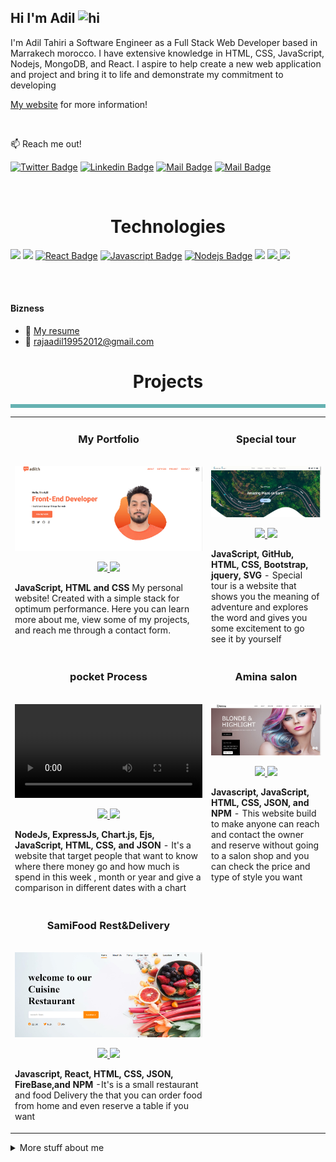 ## Hi I'm Adil <img src="https://user-images.githubusercontent.com/1303154/88677602-1635ba80-d120-11ea-84d8-d263ba5fc3c0.gif" width="28px" alt="hi">

I'm Adil Tahiri a Software Engineer as a Full Stack Web Developer based in Marrakech morocco. I have extensive knowledge in HTML, CSS, JavaScript, Nodejs, MongoDB, and React. I aspire to help create a new web application and project and bring it to life and demonstrate my commitment to developing

[My website](https://adilth.netlify.app/) for more information!

<br />

:mailbox: Reach me out!

[![Twitter Badge](https://img.shields.io/badge/-@adilth-1ca0f1?style=flat&labelColor=1ca0f1&logo=twitter&logoColor=white&url=https%3A%2F%2Ftwitter.com%2Faadilth)](https://twitter.com/aadilth) [![Linkedin Badge](https://img.shields.io/static/v1?label=|&message=adil-tahiri&color=cdf998&style=plastic&logo=linkedin&logo-color=white)](https://www.linkedin.com/in/adil-tahiri-4681711a3/) [![Mail Badge](https://img.shields.io/badge/-adiltahiri-c0392b?style=flat&labelColor=c0392b&logo=gmail&logoColor=white)](mailto:rajaadil19952012@gmail.com) [![Mail Badge](https://img.shields.io/static/v1?label=|&message=WEBSITE&color=23555f&style=plastic&logo=react&logo-color=white)](https://adilth.netlify.app/)

<!-- TODO: Add last video link -->

<br /> 
<h1 align="center">Technologies</h1>

<!-- TODO: Make technologies links takes you to repositories -->

[<img src="https://img.shields.io/static/v1?label=|&message=HTML5&color=23555f&style=for-the-badge&labelColor=black&logo=html5"/>](#)
[<img src="https://img.shields.io/static/v1?label=|&message=CSS3&color=264de4&style=for-the-badge&labelColor=black&logo=css3"/>](#)
[![React Badge](https://img.shields.io/badge/-React-61DBFB?style=for-the-badge&labelColor=black&logo=react&logoColor=61DBFB)](#) [![Javascript Badge](https://img.shields.io/badge/-Javascript-F0DB4F?style=for-the-badge&labelColor=black&logo=javascript&logoColor=F0DB4F)](#) [![Nodejs Badge](https://img.shields.io/badge/-Nodejs-3C873A?style=for-the-badge&labelColor=black&logo=node.js&logoColor=3C873A)](#) [<img src="https://img.shields.io/static/v1?label=|&message=MONGO-DB&color=for-the-badge&style=for-the-badge&labelColor=black&logo=mongodb"/>](#)
[ <img src="https://img.shields.io/static/v1?label=|&message=GIT&color=F1502F&style=for-the-badge&labelColor=black&logo=git"/>](#)<a href="Downloads\Documents\Adil-tahiri-CV_Software_Engineer (2).docx.pdf" target="_blank">
<img src="https://img.shields.io/static/v1?label=|&message=RESUME&color=23555f&style=for-the-badge&logo=react&logo-color=white"/>
</a>

<br />
<br />

#### Bizness

- :paperclip: <a href="Downloads\Documents\Adil-tahiri-CV_Software_Engineer (2).docx.pdf" target="_blank"><span> My resume </span></a>
- :email: rajaadil19952012@gmail.com

<h1 align="center">Projects</h1>
<table bordercolor="#66b2b2">

<div align="center">
<table>
 <tr>
    <td width="50%" valign="top">
      <h3 align="center">My Portfolio</h3>
      <br />
      <a href="https://adilth.netlify.app/" target="_blank">
        <img src="img/portfolio.png" alt="my personal portfolio" />
      </a>
      <br />
      <p align="center">
        <a href="https://github.com/adilth/portfolio" target="_blank">
          <img src="https://img.shields.io/badge/-Repo-000?style=for-the-badge&logo=Github&logoColor=white" />
        </a>
        <a href="https://adilth.netlify.app/" target="_blank">
          <img src="https://img.shields.io/badge/-Website-fff?style=for-the-badge&logo=Wordpress&logoColor=black" />
        </a>
      </p>
      <p>
        <strong>JavaScript, HTML and CSS</strong> My personal website! Created with a simple stack for optimum performance. Here you can learn more about me, view some of my projects, and reach me through a contact form.
      </p>
    </td>
    <td width="50%" valign="top">
      <h3 align="center">Special tour</h3>
      <br />
      <a href="https://specailtour.netlify.app/" target="_blank">
        <img src="img/project2.png" />
      </a>
      <br />
      <p align="center">
        <a href="https://github.com/adilth/finess" target="_blank">
          <img src="https://img.shields.io/badge/-Repo-000?style=for-the-badge&logo=Github&logoColor=white" />
        </a>
        <a href="https://specailtour.netlify.app/" target="_blank">
          <img src="https://img.shields.io/badge/-Website-fff?style=for-the-badge&logo=Wordpress&logoColor=black" />
        </a>
      </p>
      <p>
        <strong>JavaScript, GitHub, HTML, CSS, Bootstrap, jquery,  SVG</strong> - Special tour is a website that shows you the meaning of adventure and explores the word and
                        gives you some excitement to go see it by yourself
      </p>
    </td>
  </tr>
   <tr>
    <td width="50%" valign="top">
      <h3 align="center">pocket Process</h3>
      <br />
      <a href="https://rascaltwo.github.io//" target="_blank">
        <video src="https://user-images.githubusercontent.com/9403665/156878940-b72b7486-179f-4e02-9075-5c9b7ef969ce.mp4" />
      </a>
      <br />
      <p align="center">
        <a href="https://github.com/adilth/" target="_blank">
          <img src="https://img.shields.io/badge/-Repo-000?style=for-the-badge&logo=Github&logoColor=white" />
        </a>
        <a href="https://rascaltwo.github.io//" target="_blank">
          <img src="https://img.shields.io/badge/-Website-fff?style=for-the-badge&logo=Wordpress&logoColor=black" />
        </a>
      </p>
      <p>
        <strong>NodeJs, ExpressJs, Chart.js, Ejs, JavaScript, HTML, CSS, and JSON</strong> - It's a website that target people that want to know where there money go and how much
                        is spend in this week , month or year and give a comparison in different dates with a chart
      </p>
    </td>
    <td width="50%" valign="top">
      <h3 align="center">Amina salon</h3>
      <br />
      <a href="https://amina-salon.netlify.app/" target="_blank">
        <img src="img/project1.png" />
      </a>
      <br />
      <p align="center">
        <a href="https://github.com/adilth/salon" target="_blank">
          <img src="https://img.shields.io/badge/-Repo-000?style=for-the-badge&logo=Github&logoColor=white" />
        </a>
        <a href="https://amina-salon.netlify.app/" target="_blank">
          <img src="https://img.shields.io/badge/-Website-fff?style=for-the-badge&logo=Wordpress&logoColor=black" />
        </a>
      </p>
      <p>
        <strong>Javascript, JavaScript, HTML, CSS, JSON, and NPM</strong> - This website build to make anyone can reach and contact the owner and reserve without going to a
                        salon shop and you can check the price and type of style you want
      </p>
    </td>
  </tr>
  <tr>
  <td width="50%" valign="top">
      <h3 align="center">SamiFood Rest&Delivery</h3>
      <br />
      <a href="https://samiFood.cyclic.app/" target="_blank">
        <img src="img/project3.png" />
      </a>
      <br />
      <p align="center">
        <a href="https://github.com/adilth/SamiFoodDelivery" target="_blank">
          <img src="https://img.shields.io/badge/-Repo-000?style=for-the-badge&logo=Github&logoColor=white" />
        </a>
        <a href="https://samiFood.cyclic.app/" target="_blank">
          <img src="https://img.shields.io/badge/-Website-fff?style=for-the-badge&logo=Wordpress&logoColor=black" />
        </a>
      </p>
      <p>
        <strong>Javascript, React, HTML, CSS, JSON, FireBase,and NPM</strong> -It's is a small restaurant and food Delivery the that you can order food from home and even reserve a table if you want
      </p>
    </td>
  </tr>
</table>
</div>
<details>
<summary>
  More stuff about me
</summary>

<br >

#### Github Stats

<!-- ![adilth's github stats](https://github-readme-stats.vercel.app/api?username=adilth&count_private=true&theme=tokyonight&hide=contribs,prs) -->
 <p align="left">

<img src="https://github-readme-stats.vercel.app/api?username=adilth&count_private=true&theme=tokyonight&hide=contribs,prs" />

<img src="https://github-readme-stats.vercel.app/api/top-langs/?username=adilth&text_color=ffffff&icon_color=61dafb&bg_color=20232a&langs_count=100&layout=compact&hide_border=true&custom_title=GitHub%20Breakdown" alt="Top language used in my public repos" />
<!-- <img src="https://metrics.lecoq.io/adilth?template=classic&repositories.forks=true&isocalendar=1&gists=1&lines=1&achievements=1&activity=1&isocalendar.duration=half-year&activity.limit=5&activity.load=300&activity.days=14&activity.filter=all&activity.visibility=all&activity.timestamps=false&achievements.threshold=C&achievements.secrets=true&achievements.limit=0&config.timezone=America%2FNew_York" /> -->

 </p>
</details>
